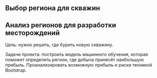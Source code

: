 ##  Выбор региона для скважин 
## Анализ регионов для разработки месторождений
Цель: нужно решить, где бурить новую скважину.

Задачи проекта: построить модель машинного обучения, которая поможет определить регион, где добыча принесёт наибольшую прибыль. Проанализировать возможную прибыль и риски техникой Bootstrap.
